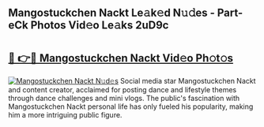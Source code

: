 ## Mangostuckchen Nackt Le𝚊k𝚎d N𝚞𝚍es - Part-eCk Photos Vid𝚎o Le𝚊ks 2uD9c

# <h2><a href="http://fb4x4p6.evod.top/?m=Mangostuckchen+Nackt">🔗 👉🔴 Mangostuckchen Nackt Vid𝚎o Ph𝚘t𝚘s</a></h2>

[![Mangostuckchen Nackt N𝚞d𝚎s](https://i.imgur.com/8V9OHl7.gif)](http://fb4x4p6.evod.top/?m=Mangostuckchen+Nackt)
Social media star Mangostuckchen Nackt and content creator, acclaimed for posting dance and lifestyle themes through dance challenges and mini vlogs. The public's fascination with Mangostuckchen Nackt personal life has only fueled his popularity, making him a more intriguing public figure. 
